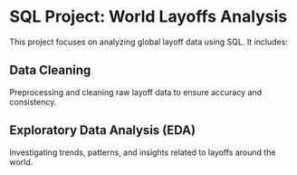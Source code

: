 # SQL Project: World Layoffs Analysis

This project focuses on analyzing global layoff data using SQL. It includes:

## Data Cleaning

Preprocessing and cleaning raw layoff data to ensure accuracy and consistency.

## Exploratory Data Analysis (EDA)

Investigating trends, patterns, and insights related to layoffs around the world.
